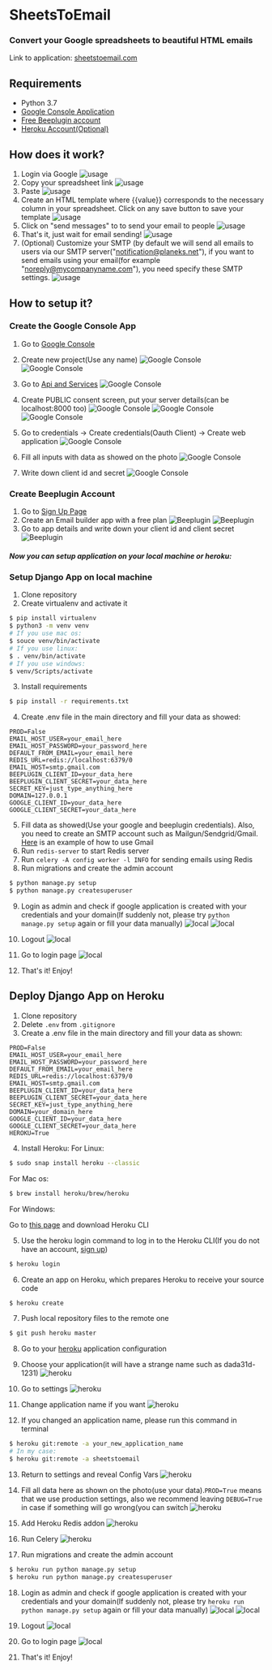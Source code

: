 # SheetsToEmail  
### **Convert your Google spreadsheets to beautiful HTML emails**
Link to application: [sheetstoemail.com](https://sheetstoemail.com)
## Requirements
* Python 3.7
* [Google Console Application](https://console.developers.google.com)
* [Free Beeplugin account](https://beefree.io/login/)
* [Heroku Account(Optional)](https://heroku.com/)
## How does it work?
1. Login via Google
![usage](docs/usage1.png)
2. Copy your spreadsheet link
![usage](docs/copy.png)
3. Paste
![usage](docs/usage3.png)
3.  Create an HTML template where {{value}} corresponds to the necessary column in your spreadsheet. Click on any save button to save your template
![usage](docs/usage4.png)
4. Click on "send messages" to to send your email to people
![usage](docs/send_emails.png)
5. That's it, just wait for email sending!
![usage](docs/usage6.png)
6. (Optional) Customize your SMTP (by default we will send all emails to users via our SMTP server("notification@planeks.net"), if you want to send emails using your email(for example "noreply@mycompanyname.com"), you need specify these SMTP settings.
![usage](docs/email_smtp.png)

## How to setup it?
### Create the Google Console App

1. Go to [Google Console](https://console.developers.google.com)
2. Create new project(Use any name)
![Google Console](docs/google1.png)
![Google Console](docs/google2.png)

3. Go to [Api and Services](https://console.developers.google.com/apis/dashboard)
![Google Console](docs/google-api.png)

4. Create PUBLIC consent screen, put your server details(can be localhost:8000 too)
![Google Console](docs/google4.png)
![Google Console](docs/google6.png)
![Google Console](docs/google5.png)

5. Go to credentials -> Create credentials(Oauth Client) -> Create web application
![Google Console](docs/google9.png)

6. Fill all inputs with data as showed on the photo
![Google Console](docs/google7.png)

7. Write down client id and secret
![Google Console](docs/google8.png)


### Create Beeplugin Account
1. Go to [Sign Up Page](https://developers.beefree.io/accounts/signup/)
2. Create an Email builder app with a free plan
![Beeplugin](docs/beeplugin1.png)
![Beeplugin](docs/beeplugin2.png)
3. Go to app details and write down your client id and client secret
![Beeplugin](docs/beeplugin3.png)

##### Now you can setup application on your local machine or heroku:

### Setup Django App on local machine
1. Clone repository
2. Create virtualenv and activate it
```sh
$ pip install virtualenv
$ python3 -m venv venv
# If you use mac os:
$ souce venv/bin/activate
# If you use linux:
$ . venv/bin/activate
# If you use windows:
$ venv/Scripts/activate
```
3. Install requirements
```sh
$ pip install -r requirements.txt
```
4. Create .env file in the main directory and fill your data as showed:
```
PROD=False
EMAIL_HOST_USER=your_email_here
EMAIL_HOST_PASSWORD=your_password_here
DEFAULT_FROM_EMAIL=your_email_here
REDIS_URL=redis://localhost:6379/0
EMAIL_HOST=smtp.gmail.com
BEEPLUGIN_CLIENT_ID=your_data_here
BEEPLUGIN_CLIENT_SECRET=your_data_here
SECRET_KEY=just_type_anything_here
DOMAIN=127.0.0.1
GOOGLE_CLIENT_ID=your_data_here
GOOGLE_CLIENT_SECRET=your_data_here
```

5. Fill data as showed(Use your google and beeplugin credentials). Also, you need to create an SMTP account such as Mailgun/Sendgrid/Gmail. [Here](https://medium.com/@_christopher/how-to-send-emails-with-python-django-through-google-smtp-server-for-free-22ea6ea0fb8e) is an example of how to use Gmail 
6. Run ```redis-server``` to start Redis server
7. Run ``celery -A config worker -l INFO`` for sending emails using Redis
8. Run migrations and create the admin account
```sh
$ python manage.py setup
$ python manage.py createsuperuser
```
9. Login as admin and check if google application is created with your credentials and your domain(If suddenly not, please try `python manage.py setup` again or fill your data manually)
![local](docs/provider1.png)
![local](docs/provider2.png)

10. Logout
![local](docs/logout.png)

11. Go to login page
![local](docs/login.png)

12. That's it! Enjoy!

## Deploy Django App on Heroku
1. Clone repository
2. Delete ``.env`` from ``.gitignore``
3. Create a .env file in the main directory and fill your data as shown:
```
PROD=False
EMAIL_HOST_USER=your_email_here
EMAIL_HOST_PASSWORD=your_password_here
DEFAULT_FROM_EMAIL=your_email_here
REDIS_URL=redis://localhost:6379/0
EMAIL_HOST=smtp.gmail.com
BEEPLUGIN_CLIENT_ID=your_data_here
BEEPLUGIN_CLIENT_SECRET=your_data_here
SECRET_KEY=just_type_anything_here
DOMAIN=your_domain_here
GOOGLE_CLIENT_ID=your_data_here
GOOGLE_CLIENT_SECRET=your_data_here
HEROKU=True
```
4. Install Heroku:
For Linux:
```sh
$ sudo snap install heroku --classic
```
For Mac os:
```sh
$ brew install heroku/brew/heroku
```
For Windows:

Go to [this page](https://devcenter.heroku.com/articles/heroku-cli) and download Heroku CLI

5. Use the heroku login command to log in to the Heroku CLI(If you do not have an account, [sign up](https://signup.heroku.com/login))
```sh
$ heroku login
```
6. Create an app on Heroku, which prepares Heroku to receive your source code
```sh
$ heroku create
```
7. Push local repository files to the remote one
```sh
$ git push heroku master
```
8. Go to your [heroku](https://dashboard.heroku.com) application configuration
9. Choose your application(it will have a strange name such as dada31d-1231)
![heroku](docs/heroku1.png)

10. Go to settings
![heroku](docs/heroku2.png)

11. Change application name if you want
![heroku](docs/heroku3.png)

12. If you changed an application name, please run this command in terminal
```sh
$ heroku git:remote -a your_new_application_name
# In my case:
$ heroku git:remote -a sheetstoemail
```
13. Return to settings and reveal Config Vars
![heroku](docs/heroku4.png)

14. Fill all data here as shown on the photo(use your data).``PROD=True`` means that we use production settings, also we recommend leaving ``DEBUG=True`` in case if something will go wrong(you can switch
![heroku](docs/heroku5.png)

15. Add Heroku Redis addon
![heroku](docs/heroku6.png)

16. Run Celery
![heroku](docs/heroku7.png)

17. Run migrations and create the admin account
```sh
$ heroku run python manage.py setup
$ heroku run python manage.py createsuperuser
```
18. Login as admin and check if google application is created with your credentials and your domain(If suddenly not, please try `heroku run python manage.py setup` again or fill your data manually)
![local](docs/provider1.png)
![local](docs/provider2.png)

19. Logout
![local](docs/logout.png)
20. Go to login page
![local](docs/login.png)
21. That's it! Enjoy! 
